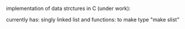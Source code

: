 implementation of data strctures in C (under work):

currently has:
singly linked list and functions: to make type "make slist"
